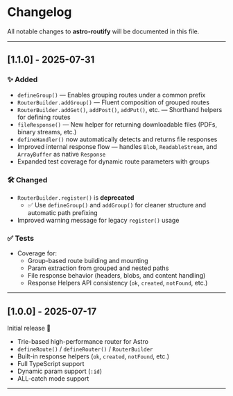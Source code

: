# Changelog

All notable changes to **astro-routify** will be documented in this file.

---

## [1.1.0] - 2025-07-31

### ✨ Added

- `defineGroup()` — Enables grouping routes under a common prefix
- `RouterBuilder.addGroup()` — Fluent composition of grouped routes
- `RouterBuilder.addGet()`, `addPost()`, `addPut()`, etc. — Shorthand helpers for defining routes
- `fileResponse()` — New helper for returning downloadable files (PDFs, binary streams, etc.)
- `defineHandler()` now automatically detects and returns file responses
- Improved internal response flow — handles `Blob`, `ReadableStream`, and `ArrayBuffer` as native `Response`
- Expanded test coverage for dynamic route parameters with groups

### 🛠 Changed

- `RouterBuilder.register()` is **deprecated**
  - ✅ Use `defineGroup()` and `addGroup()` for cleaner structure and automatic path prefixing
- Improved warning message for legacy `register()` usage

### ✅ Tests

- Coverage for:
  - Group-based route building and mounting
  - Param extraction from grouped and nested paths
  - File response behavior (headers, blobs, and content handling)
  - Response Helpers API consistency (`ok`, `created`, `notFound`, etc.)

---

## [1.0.0] - 2025-07-17

Initial release 🎉

- Trie-based high-performance router for Astro
- `defineRoute()` / `defineRouter()` / `RouterBuilder`
- Built-in response helpers (`ok`, `created`, `notFound`, etc.)
- Full TypeScript support
- Dynamic param support (`:id`)
- ALL-catch mode support

---
